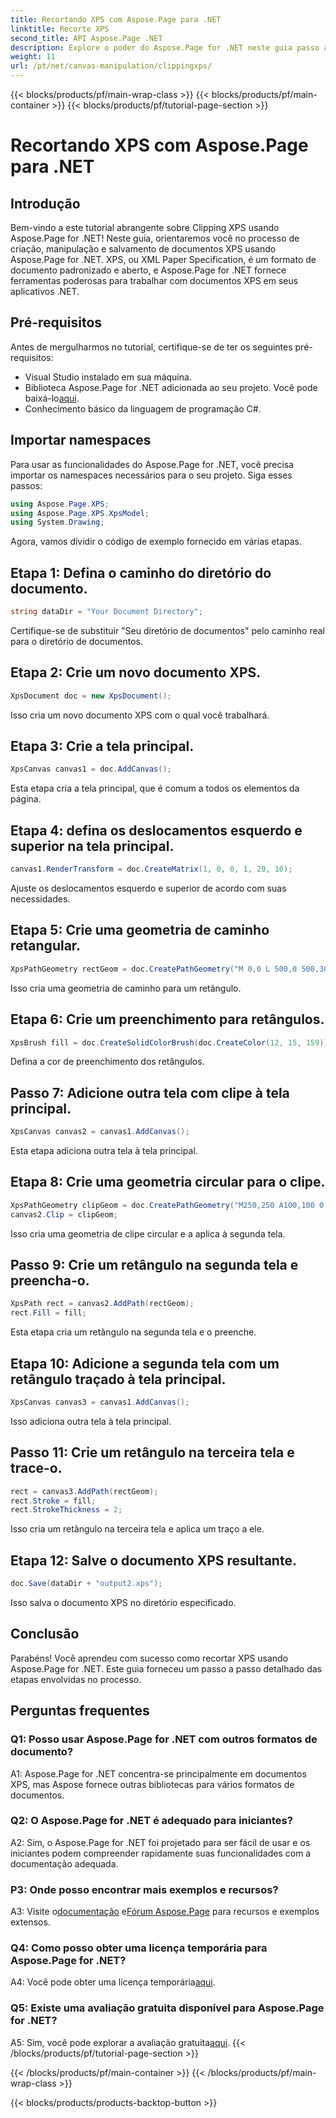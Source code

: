 ```yaml
---
title: Recortando XPS com Aspose.Page para .NET
linktitle: Recorte XPS
second_title: API Aspose.Page .NET
description: Explore o poder do Aspose.Page for .NET neste guia passo a passo sobre como recortar documentos XPS. Crie, manipule e salve arquivos XPS sem esforço.
weight: 11
url: /pt/net/canvas-manipulation/clippingxps/
---
```


{{< blocks/products/pf/main-wrap-class >}}
{{< blocks/products/pf/main-container >}}
{{< blocks/products/pf/tutorial-page-section >}}

# Recortando XPS com Aspose.Page para .NET

## Introdução

Bem-vindo a este tutorial abrangente sobre Clipping XPS usando Aspose.Page for .NET! Neste guia, orientaremos você no processo de criação, manipulação e salvamento de documentos XPS usando Aspose.Page for .NET. XPS, ou XML Paper Specification, é um formato de documento padronizado e aberto, e Aspose.Page for .NET fornece ferramentas poderosas para trabalhar com documentos XPS em seus aplicativos .NET.

## Pré-requisitos

Antes de mergulharmos no tutorial, certifique-se de ter os seguintes pré-requisitos:

- Visual Studio instalado em sua máquina.
-  Biblioteca Aspose.Page for .NET adicionada ao seu projeto. Você pode baixá-lo[aqui](https://releases.aspose.com/page/net/).
- Conhecimento básico da linguagem de programação C#.

## Importar namespaces

Para usar as funcionalidades do Aspose.Page for .NET, você precisa importar os namespaces necessários para o seu projeto. Siga esses passos:

```csharp
using Aspose.Page.XPS;
using Aspose.Page.XPS.XpsModel;
using System.Drawing;
```

Agora, vamos dividir o código de exemplo fornecido em várias etapas.

## Etapa 1: Defina o caminho do diretório do documento.

```csharp
string dataDir = "Your Document Directory";
```

Certifique-se de substituir "Seu diretório de documentos" pelo caminho real para o diretório de documentos.

## Etapa 2: Crie um novo documento XPS.

```csharp
XpsDocument doc = new XpsDocument();
```

Isso cria um novo documento XPS com o qual você trabalhará.

## Etapa 3: Crie a tela principal.

```csharp
XpsCanvas canvas1 = doc.AddCanvas();
```

Esta etapa cria a tela principal, que é comum a todos os elementos da página.

## Etapa 4: defina os deslocamentos esquerdo e superior na tela principal.

```csharp
canvas1.RenderTransform = doc.CreateMatrix(1, 0, 0, 1, 20, 10);
```

Ajuste os deslocamentos esquerdo e superior de acordo com suas necessidades.

## Etapa 5: Crie uma geometria de caminho retangular.

```csharp
XpsPathGeometry rectGeom = doc.CreatePathGeometry("M 0,0 L 500,0 500,300 0,300 Z");
```

Isso cria uma geometria de caminho para um retângulo.

## Etapa 6: Crie um preenchimento para retângulos.

```csharp
XpsBrush fill = doc.CreateSolidColorBrush(doc.CreateColor(12, 15, 159));
```

Defina a cor de preenchimento dos retângulos.

## Passo 7: Adicione outra tela com clipe à tela principal.

```csharp
XpsCanvas canvas2 = canvas1.AddCanvas();
```

Esta etapa adiciona outra tela à tela principal.

## Etapa 8: Crie uma geometria circular para o clipe.

```csharp
XpsPathGeometry clipGeom = doc.CreatePathGeometry("M250,250 A100,100 0 1 1 250,50 100,100 0 1 1 250,250");
canvas2.Clip = clipGeom;
```

Isso cria uma geometria de clipe circular e a aplica à segunda tela.

## Passo 9: Crie um retângulo na segunda tela e preencha-o.

```csharp
XpsPath rect = canvas2.AddPath(rectGeom);
rect.Fill = fill;
```

Esta etapa cria um retângulo na segunda tela e o preenche.

## Etapa 10: Adicione a segunda tela com um retângulo traçado à tela principal.

```csharp
XpsCanvas canvas3 = canvas1.AddCanvas();
```

Isso adiciona outra tela à tela principal.

## Passo 11: Crie um retângulo na terceira tela e trace-o.

```csharp
rect = canvas3.AddPath(rectGeom);
rect.Stroke = fill;
rect.StrokeThickness = 2;
```

Isso cria um retângulo na terceira tela e aplica um traço a ele.

## Etapa 12: Salve o documento XPS resultante.

```csharp
doc.Save(dataDir + "output2.xps");
```

Isso salva o documento XPS no diretório especificado.

## Conclusão

Parabéns! Você aprendeu com sucesso como recortar XPS usando Aspose.Page for .NET. Este guia forneceu um passo a passo detalhado das etapas envolvidas no processo.

## Perguntas frequentes

### Q1: Posso usar Aspose.Page for .NET com outros formatos de documento?

A1: Aspose.Page for .NET concentra-se principalmente em documentos XPS, mas Aspose fornece outras bibliotecas para vários formatos de documentos.

### Q2: O Aspose.Page for .NET é adequado para iniciantes?

A2: Sim, o Aspose.Page for .NET foi projetado para ser fácil de usar e os iniciantes podem compreender rapidamente suas funcionalidades com a documentação adequada.

### P3: Onde posso encontrar mais exemplos e recursos?

 A3: Visite o[documentação](https://reference.aspose.com/page/net/) e[Fórum Aspose.Page](https://forum.aspose.com/c/page/39) para recursos e exemplos extensos.

### Q4: Como posso obter uma licença temporária para Aspose.Page for .NET?

 A4: Você pode obter uma licença temporária[aqui](https://purchase.aspose.com/temporary-license/).

### Q5: Existe uma avaliação gratuita disponível para Aspose.Page for .NET?

 A5: Sim, você pode explorar a avaliação gratuita[aqui](https://releases.aspose.com/).
{{< /blocks/products/pf/tutorial-page-section >}}

{{< /blocks/products/pf/main-container >}}
{{< /blocks/products/pf/main-wrap-class >}}

{{< blocks/products/products-backtop-button >}}
